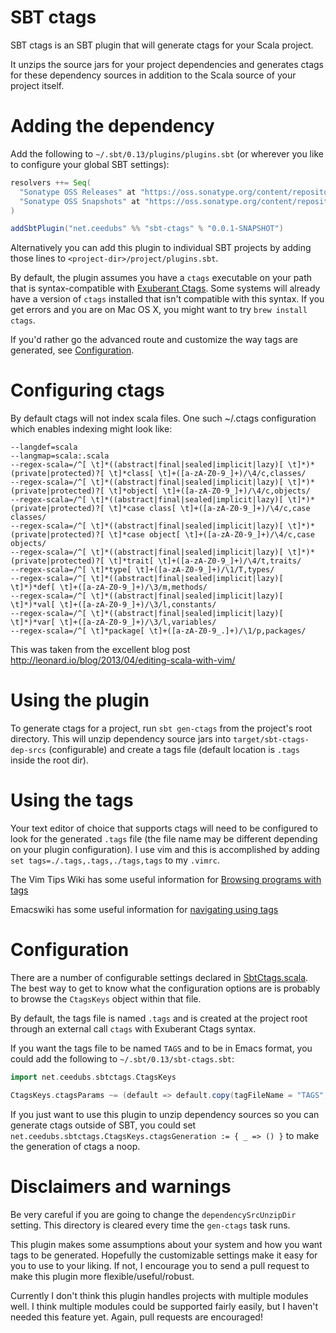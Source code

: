 # SBT ctags #
SBT ctags is an SBT plugin that will generate ctags for your Scala project.

It unzips the source jars for your project dependencies and generates ctags for these dependency sources in addition to the Scala source of your project itself.

# Adding the dependency #
Add the following to `~/.sbt/0.13/plugins/plugins.sbt` (or wherever you like to configure your global SBT settings):
```scala
resolvers ++= Seq(
  "Sonatype OSS Releases" at "https://oss.sonatype.org/content/repositories/releases/",
  "Sonatype OSS Snapshots" at "https://oss.sonatype.org/content/repositories/snapshots/"
)

addSbtPlugin("net.ceedubs" %% "sbt-ctags" % "0.0.1-SNAPSHOT")
```

Alternatively you can add this plugin to individual SBT projects by adding those lines to `<project-dir>/project/plugins.sbt`.

By default, the plugin assumes you have a `ctags` executable on your path that is syntax-compatible with [Exuberant Ctags](http://ctags.sourceforge.net/). Some systems will already have a version of `ctags` installed that isn't compatible with this syntax. If you get errors and you are on Mac OS X, you might want to try `brew install ctags`.

If you'd rather go the advanced route and customize the way tags are generated, see [Configuration](#configuration).

# Configuring ctags #

By default ctags will not index scala files.  One such ~/.ctags configuration which enables indexing might look like:

```shell
--langdef=scala
--langmap=scala:.scala
--regex-scala=/^[ \t]*((abstract|final|sealed|implicit|lazy)[ \t]*)*(private|protected)?[ \t]*class[ \t]+([a-zA-Z0-9_]+)/\4/c,classes/
--regex-scala=/^[ \t]*((abstract|final|sealed|implicit|lazy)[ \t]*)*(private|protected)?[ \t]*object[ \t]+([a-zA-Z0-9_]+)/\4/c,objects/
--regex-scala=/^[ \t]*((abstract|final|sealed|implicit|lazy)[ \t]*)*(private|protected)?[ \t]*case class[ \t]+([a-zA-Z0-9_]+)/\4/c,case classes/
--regex-scala=/^[ \t]*((abstract|final|sealed|implicit|lazy)[ \t]*)*(private|protected)?[ \t]*case object[ \t]+([a-zA-Z0-9_]+)/\4/c,case objects/
--regex-scala=/^[ \t]*((abstract|final|sealed|implicit|lazy)[ \t]*)*(private|protected)?[ \t]*trait[ \t]+([a-zA-Z0-9_]+)/\4/t,traits/
--regex-scala=/^[ \t]*type[ \t]+([a-zA-Z0-9_]+)/\1/T,types/
--regex-scala=/^[ \t]*((abstract|final|sealed|implicit|lazy)[ \t]*)*def[ \t]+([a-zA-Z0-9_]+)/\3/m,methods/
--regex-scala=/^[ \t]*((abstract|final|sealed|implicit|lazy)[ \t]*)*val[ \t]+([a-zA-Z0-9_]+)/\3/l,constants/
--regex-scala=/^[ \t]*((abstract|final|sealed|implicit|lazy)[ \t]*)*var[ \t]+([a-zA-Z0-9_]+)/\3/l,variables/
--regex-scala=/^[ \t]*package[ \t]+([a-zA-Z0-9_.]+)/\1/p,packages/
```

This was taken from the excellent blog post http://leonard.io/blog/2013/04/editing-scala-with-vim/

# Using the plugin #

To generate ctags for a project, run `sbt gen-ctags` from the project's root directory. This will unzip dependency source jars into `target/sbt-ctags-dep-srcs` (configurable) and create a tags file (default location is `.tags` inside the root dir).

# Using the tags #
Your text editor of choice that supports ctags will need to be configured to look for the generated `.tags` file (the file name may be different depending on your plugin configuration). I use vim and this is accomplished by adding `set tags=./.tags,.tags,./tags,tags` to my `.vimrc`.

The Vim Tips Wiki has some useful information for [Browsing programs with tags](http://vim.wikia.com/wiki/Browsing_programs_with_tags)

Emacswiki has some useful information for [navigating using tags](http://www.emacswiki.org/emacs/EmacsTags)

# Configuration #
There are a number of configurable settings declared in [SbtCtags.scala](https://github.com/ceedubs/sbt-ctags/blob/master/src/main/scala/net/ceedubs/sbtctags/SbtCtags.scala). The best way to get to know what the configuration options are is probably to browse the `CtagsKeys` object within that file.

By default, the tags file is named `.tags` and is created at the project root through an external call `ctags` with Exuberant Ctags syntax.

If you want the tags file to be named `TAGS` and to be in Emacs format, you could add the following to `~/.sbt/0.13/sbt-ctags.sbt`:

```scala
import net.ceedubs.sbtctags.CtagsKeys

CtagsKeys.ctagsParams ~= (default => default.copy(tagFileName = "TAGS", extraArgs = "-e" +: default.extraArgs))
```

If you just want to use this plugin to unzip dependency sources so you can generate ctags outside of SBT, you could set `net.ceedubs.sbtctags.CtagsKeys.ctagsGeneration := { _ => () }` to make the generation of ctags a noop.

# Disclaimers and warnings #
Be very careful if you are going to change the `dependencySrcUnzipDir` setting. This directory is cleared every time the `gen-ctags` task runs.

This plugin makes some assumptions about your system and how you want tags to be generated. Hopefully the customizable settings make it easy for you to use to your liking. If not, I encourage you to send a pull request to make this plugin more flexible/useful/robust.

Currently I don't think this plugin handles projects with multiple modules well. I think multiple modules could be supported fairly easily, but I haven't needed this feature yet. Again, pull requests are encouraged!
